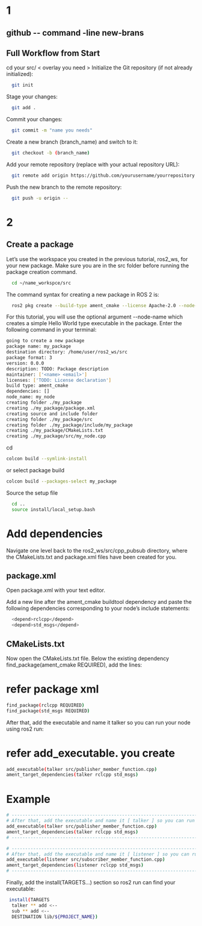 # 1
## github -- command -line new-brans

## Full Workflow from Start
cd your src/ < overlay you need >
Initialize the Git repository (if not already initialized):

```bash
  git init
```

Stage your changes:

```bash
  git add .
```

Commit your changes:

```bash
  git commit -m "name you needs"
```

Create a new branch (branch_name) and switch to it:

```bash
  git checkout -b (branch_name)
```


Add your remote repository (replace with your actual repository URL):

```bash
  git remote add origin https://github.com/yourusername/yourrepository.git
```


Push the new branch to the remote repository:

```bash
  git push -u origin --
```
# 2
##

## Create a package

Let’s use the workspace you created in the previous tutorial, ros2_ws, for your new package.
Make sure you are in the src folder before running the package creation command.

```bash
  cd ~/name_workspce/src
```

The command syntax for creating a new package in ROS 2 is:

```bash
  ros2 pkg create --build-type ament_cmake --license Apache-2.0 --node-name (my_node) (my_package)
```

For this tutorial, you will use the optional argument --node-name which creates a simple Hello World type executable in the package.
Enter the following command in your terminal:

```bash
going to create a new package
package name: my_package
destination directory: /home/user/ros2_ws/src
package format: 3
version: 0.0.0
description: TODO: Package description
maintainer: ['<name> <email>']
licenses: ['TODO: License declaration']
build type: ament_cmake
dependencies: []
node_name: my_node
creating folder ./my_package
creating ./my_package/package.xml
creating source and include folder
creating folder ./my_package/src
creating folder ./my_package/include/my_package
creating ./my_package/CMakeLists.txt
creating ./my_package/src/my_node.cpp
```

cd 
```bash
colcon build --symlink-install
```
or select package build

```bash
colcon build --packages-select my_package
```

Source the setup file 

```bash
  cd ..
  source install/local_setup.bash
```

#  Add dependencies
Navigate one level back to the ros2_ws/src/cpp_pubsub directory, where the CMakeLists.txt and package.xml files have been created for you.
## package.xml
Open package.xml with your text editor.

Add a new line after the ament_cmake buildtool dependency and paste the following dependencies corresponding to your node’s include statements:
```bash
  <depend>rclcpp</depend>
  <depend>std_msgs</depend>
```

## CMakeLists.txt
Now open the CMakeLists.txt file. Below the existing dependency find_package(ament_cmake REQUIRED), add the lines:
# refer package xml
```bash
find_package(rclcpp REQUIRED)
find_package(std_msgs REQUIRED)
```
After that, add the executable and name it talker so you can run your node using ros2 run:
# refer add_executable. you create 
```bash
add_executable(talker src/publisher_member_function.cpp)
ament_target_dependencies(talker rclcpp std_msgs)
```
# Example 
```bash
# ---------------------------------------------------------------------------------------------
# After that, add the executable and name it [ talker ] so you can run your node using ros2 run:
add_executable(talker src/publisher_member_function.cpp)
ament_target_dependencies(talker rclcpp std_msgs)
# ---------------------------------------------------------------------------------------------

# ---------------------------------------------------------------------------------------------
# After that, add the executable and name it [ listener ] so you can run your node using ros2 run:
add_executable(listener src/subscriber_member_function.cpp)
ament_target_dependencies(listener rclcpp std_msgs)
# ---------------------------------------------------------------------------------------------

```

Finally, add the install(TARGETS...) section so ros2 run can find your executable:
```bash
 install(TARGETS
  talker ** add <--
  sub ** add <-- 
  DESTINATION lib/${PROJECT_NAME})
```
